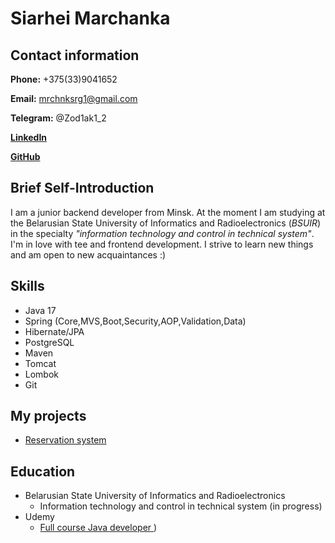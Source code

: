 # Siarhei Marchanka
## Contact information
**Phone:** +375(33)9041652

**Email:** mrchnksrg1@gmail.com

**Telegram:** @Zod1ak1_2

[**LinkedIn**](https://www.linkedin.com/in/siarhei-marchanka/)

[**GitHub**](https://github.com/SeregaMarchenko)

## Brief Self-Introduction

I am a junior backend developer from Minsk. At the moment I am studying at the Belarusian State University of Informatics and Radioelectronics (*BSUIR*) in the specialty _"information technology and control in technical system"_. I'm in love with tee and frontend development. I strive to learn new things and am open to new acquaintances :)

## Skills

- Java 17
- Spring (Core,MVS,Boot,Security,AOP,Validation,Data)
- Hibernate/JPA
- PostgreSQL
- Maven
- Tomcat
- Lombok
- Git

## My projects 

- [Reservation system](https://github.com/SeregaMarchenko/ReservationSystem)

## Education

- Belarusian State University of Informatics and Radioelectronics
  - Information technology and control in technical system (in progress)
- Udemy
  - [Full course Java developer ](https://teachmeskills.by/kursy/obuchenie-java-online))
  
